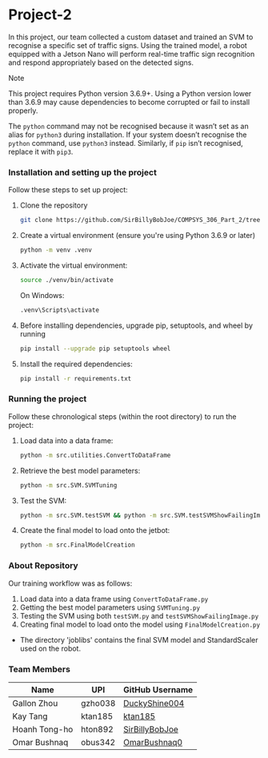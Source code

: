 # Project-2
In this project, our team collected a custom dataset and trained an SVM to recognise a specific set of traffic signs. 
Using the trained model, a robot equipped with a Jetson Nano will perform real-time traffic sign recognition and respond 
appropriately based on the detected signs.

> [!NOTE]
> This project requires Python version 3.6.9+. Using a Python version lower than 3.6.9 may cause dependencies to become corrupted or fail to install properly.
>
> The `python` command may not be recognised because it wasn’t set as an alias for `python3` during installation. If your system doesn’t recognise the `python` command, use `python3` instead. Similarly, if `pip` isn’t recognised, replace it with `pip3`.

### Installation and setting up the project
Follow these steps to set up project:
1. Clone the repository
   ```sh
   git clone https://github.com/SirBillyBobJoe/COMPSYS_306_Part_2/tree/final-submission
   ```
2. Create a virtual environment (ensure you're using Python 3.6.9 or later)
   ```sh
   python -m venv .venv
   ```
3. Activate the virtual environment:
   ```sh
   source ./venv/bin/activate
   ```
   On Windows:
   ```sh
   .venv\Scripts\activate
   ```
4. Before installing dependencies, upgrade pip, setuptools, and wheel by running
   ```sh
   pip install --upgrade pip setuptools wheel
   ```
5. Install the required dependencies:
   ```sh
   pip install -r requirements.txt
   ```

### Running the project
Follow these chronological steps (within the root directory) to run the project:
1. Load data into a data frame:
   ```sh
   python -m src.utilities.ConvertToDataFrame
   ```
2. Retrieve the best model parameters:
   ```sh
   python -m src.SVM.SVMTuning
   ```
3. Test the SVM:
   ```sh
   python -m src.SVM.testSVM && python -m src.SVM.testSVMShowFailingImage
   ```
4. Create the final model to load onto the jetbot:
   ```sh
   python -m src.FinalModelCreation
   ```

### About Repository
Our training workflow was as follows:

1. Load data into a data frame using `ConvertToDataFrame.py`
2. Getting the best model parameters using `SVMTuning.py`
3. Testing the SVM using both `testSVM.py` and `testSVMShowFailingImage.py`
4. Creating final model to load onto the model using `FinalModelCreation.py`

* The directory 'joblibs' contains the final SVM model and StandardScaler used on the robot.

### Team Members
| Name         | UPI     | GitHub Username  |
|--------------|---------|------------------|
| Gallon Zhou  | gzho038 | [DuckyShine004](https://github.com/DuckyShine004) |
| Kay Tang | ktan185 | [ktan185](https://github.com/ktan185) |
| Hoanh Tong-ho | hton892 | [SirBillyBobJoe](https://github.com/SirBillyBobJoe)
| Omar Bushnaq | obus342 | [OmarBushnaq0](https://github.com/OmarBushnaq0) |


